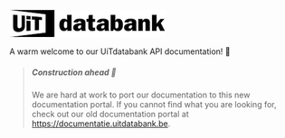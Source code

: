 <!-- focus: false -->

![](../assets/images/uitdatabank.png)

A warm welcome to our UiTdatabank API documentation! 👋

<!-- theme: warning -->

> ##### Construction ahead 🚧
>
> We are hard at work to port our documentation to this new documentation portal. If you cannot find what you are looking for, check out our old documentation portal at <https://documentatie.uitdatabank.be>.

<!--
  @todo
  Explain what UiTdatabank is.
  Some inspiration:
  - https://www.publiq.be/nl/projecten/uitdatabank
  - https://documentatie.uitdatabank.be/content/uitdatabank/latest/uitdatabank.html
-->
